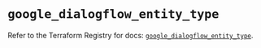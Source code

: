 # `google_dialogflow_entity_type`

Refer to the Terraform Registry for docs: [`google_dialogflow_entity_type`](https://registry.terraform.io/providers/hashicorp/google-beta/6.7.0/docs/resources/google_dialogflow_entity_type).
